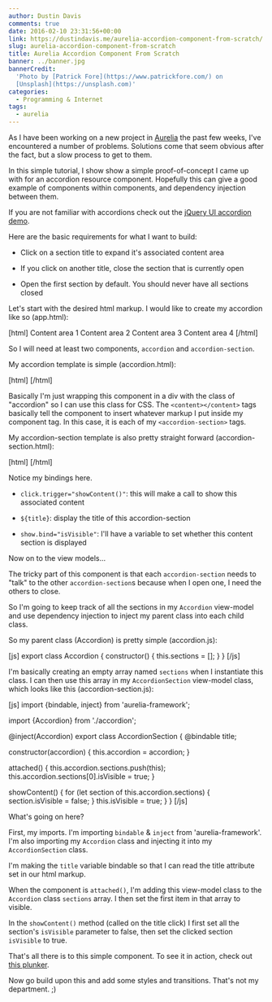 ```yaml
---
author: Dustin Davis
comments: true
date: 2016-02-10 23:31:56+00:00
link: https://dustindavis.me/aurelia-accordion-component-from-scratch/
slug: aurelia-accordion-component-from-scratch
title: Aurelia Accordion Component From Scratch
banner: ../banner.jpg
bannerCredit:
  'Photo by [Patrick Fore](https://www.patrickfore.com/) on
  [Unsplash](https://unsplash.com)'
categories:
  - Programming & Internet
tags:
  - aurelia
---
```


As I have been working on a new project in [Aurelia](http://aurelia.io/) the
past few weeks, I've encountered a number of problems. Solutions come that seem
obvious after the fact, but a slow process to get to them.

In this simple tutorial, I show show a simple proof-of-concept I came up with
for an accordion resource component. Hopefully this can give a good example of
components within components, and dependency injection between them.

If you are not familiar with accordions check out the
[jQuery UI accordion demo](https://jqueryui.com/accordion/).

Here are the basic requirements for what I want to build:

- Click on a section title to expand it's associated content area

- If you click on another title, close the section that is currently open

- Open the first section by default. You should never have all sections closed

Let's start with the desired html markup. I would like to create my accordion
like so (app.html):

[html] <accordion> <accordion-section title="Section 1"> Content area 1
</accordion-section> <accordion-section title="Section 2"> Content area 2
</accordion-section> <accordion-section title="Section 3"> Content area 3
</accordion-section> <accordion-section title="Section 4"> Content area 4
</accordion-section> </accordion> [/html]

So I will need at least two components, `accordion` and `accordion-section`.

My accordion template is simple (accordion.html):

[html] <template>

  <div class="accordion">
    <content></content>
  </div>  
</template>
[/html]

Basically I'm just wrapping this component in a div with the class of
"accordion" so I can use this class for CSS. The `<content></content>` tags
basically tell the component to insert whatever markup I put inside my component
tag. In this case, it is each of my `<accordion-section>` tags.

My accordion-section template is also pretty straight forward
(accordion-section.html):

[html] <template>

  <h3 click.trigger="showContent()">${title}</h3>
  <div show.bind="isVisible">
    <p>
      <content></content>
    </p>
  </div>
</template>
[/html]

Notice my bindings here.

- `click.trigger="showContent()"`: this will make a call to show this associated
  content

- `${title}`: display the title of this accordion-section

- `show.bind="isVisible"`: I'll have a variable to set whether this content
  section is displayed

Now on to the view models...

The tricky part of this component is that each `accordion-section` needs to
"talk" to the other `accordion-section`s because when I open one, I need the
others to close.

So I'm going to keep track of all the sections in my `Accordion` view-model and
use dependency injection to inject my parent class into each child class.

So my parent class (Accordion) is pretty simple (accordion.js):

[js] export class Accordion { constructor() { this.sections = []; } } [/js]

I'm basically creating an empty array named `sections` when I instantiate this
class. I can then use this array in my `AccordionSection` view-model class,
which looks like this (accordion-section.js):

[js] import {bindable, inject} from 'aurelia-framework';

import {Accordion} from './accordion';

@inject(Accordion) export class AccordionSection { @bindable title;

constructor(accordion) { this.accordion = accordion; }

attached() { this.accordion.sections.push(this);
this.accordion.sections[0].isVisible = true; }

showContent() { for (let section of this.accordion.sections) { section.isVisible
= false; } this.isVisible = true; } } [/js]

What's going on here?

First, my imports. I'm importing `bindable` & `inject` from 'aurelia-framework'.
I'm also importing my `Accordion` class and injecting it into my
`AccordionSection` class.

I'm making the `title` variable bindable so that I can read the title attribute
set in our html markup.

When the component is `attached()`, I'm adding this view-model class to the
`Accordion` class `sections` array. I then set the first item in that array to
visible.

In the `showContent()` method (called on the title click) I first set all the
section's `isVisible` parameter to false, then set the clicked section
`isVisible` to true.

That's all there is to this simple component. To see it in action, check out
[this plunker](http://plnkr.co/edit/FGn5RR?p=preview).

Now go build upon this and add some styles and transitions. That's not my
department. ;)

